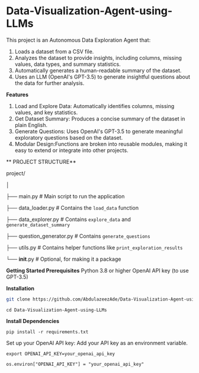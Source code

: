 # Data-Visualization-Agent-using-LLMs

This project is an Autonomous Data Exploration Agent that:

1. Loads a dataset from a CSV file.
2. Analyzes the dataset to provide insights, including columns, missing values, data types, and summary statistics.
3. Automatically generates a human-readable summary of the dataset.
4. Uses an LLM (OpenAI's GPT-3.5) to generate insightful questions about the data for further analysis.


**Features**
1. Load and Explore Data: Automatically identifies columns, missing values, and key statistics.
2. Get Dataset Summary: Produces a concise summary of the dataset in plain English.
3. Generate Questions: Uses OpenAI's GPT-3.5 to generate meaningful exploratory questions based on the dataset.
4. Modular Design:Functions are broken into reusable modules, making it easy to extend or integrate into other projects.

** PROJECT STRUCTURE**

project/

│

├── main.py                     # Main script to run the application

├── data_loader.py              # Contains the `load_data` function

├── data_explorer.py            # Contains `explore_data` and `generate_dataset_summary`

├── question_generator.py       # Contains `generate_questions`

├── utils.py                    # Contains helper functions like `print_exploration_results`

└── __init__.py                 # Optional, for making it a package

**Getting Started
Prerequisites**
Python 3.8 or higher
OpenAI API key (to use GPT-3.5)

**Installation**
```bash
git clone https://github.com/AbdulazeezAde/Data-Visualization-Agent-using-LLMs.git
```

```
cd Data-Visualization-Agent-using-LLMs
```
**Install Dependencies**
```
pip install -r requirements.txt
```

Set up your OpenAI API key: Add your API key as an environment variable.
```
export OPENAI_API_KEY=your_openai_api_key
```
```
os.environ["OPENAI_API_KEY"] = "your_openai_api_key"
```

